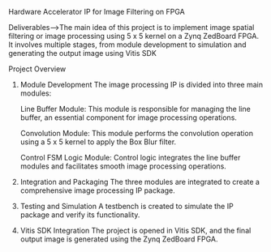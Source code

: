 Hardware Accelerator IP for Image Filtering on FPGA

Deliverables-->The main idea of this project is to implement image spatial filtering or image processing using 5 x 5 kernel on a Zynq ZedBoard FPGA.
It involves multiple stages, from module development to simulation and generating the output image using Vitis SDK

Project Overview
1. Module Development
The image processing IP is divided into three main modules:

     Line Buffer Module: This module is responsible for managing the line buffer, an essential component for image processing operations.

     Convolution Module: This module performs the convolution operation using a 5 x 5 kernel to apply the Box Blur filter.

     Control FSM Logic Module: Control logic integrates the line buffer modules and facilitates smooth image processing operations.

2. Integration and Packaging
The three modules are integrated to create a comprehensive image processing IP package.

3. Testing and Simulation
A testbench is created to simulate the IP package and verify its functionality.

4. Vitis SDK Integration
The project is opened in Vitis SDK, and the final output image is generated using the Zynq ZedBoard FPGA.
